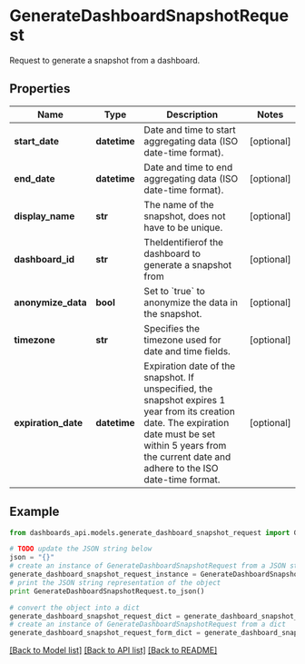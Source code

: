 # GenerateDashboardSnapshotRequest

Request to generate a snapshot from a dashboard.

## Properties
Name | Type | Description | Notes
------------ | ------------- | ------------- | -------------
**start_date** | **datetime** | Date and time to start aggregating data (ISO date-time format). | [optional] 
**end_date** | **datetime** | Date and time to end aggregating data (ISO date-time format). | [optional] 
**display_name** | **str** | The name of the snapshot, does not have to be unique. | [optional] 
**dashboard_id** | **str** | TheIdentifierof the dashboard to generate a snapshot from | [optional] 
**anonymize_data** | **bool** | Set to &#x60;true&#x60; to anonymize the data in the snapshot. | [optional] 
**timezone** | **str** | Specifies the timezone used for date and time fields. | [optional] 
**expiration_date** | **datetime** | Expiration date of the snapshot. If unspecified, the snapshot expires 1 year from its creation date. The expiration date must be set within 5 years from the current date and adhere to the ISO date-time format. | [optional] 

## Example

```python
from dashboards_api.models.generate_dashboard_snapshot_request import GenerateDashboardSnapshotRequest

# TODO update the JSON string below
json = "{}"
# create an instance of GenerateDashboardSnapshotRequest from a JSON string
generate_dashboard_snapshot_request_instance = GenerateDashboardSnapshotRequest.from_json(json)
# print the JSON string representation of the object
print GenerateDashboardSnapshotRequest.to_json()

# convert the object into a dict
generate_dashboard_snapshot_request_dict = generate_dashboard_snapshot_request_instance.to_dict()
# create an instance of GenerateDashboardSnapshotRequest from a dict
generate_dashboard_snapshot_request_form_dict = generate_dashboard_snapshot_request.from_dict(generate_dashboard_snapshot_request_dict)
```
[[Back to Model list]](../README.md#documentation-for-models) [[Back to API list]](../README.md#documentation-for-api-endpoints) [[Back to README]](../README.md)



